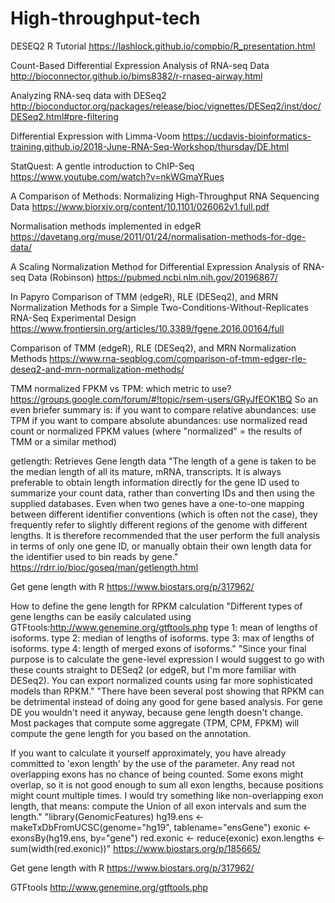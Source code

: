 # High-throughput-tech

DESEQ2 R Tutorial
https://lashlock.github.io/compbio/R_presentation.html

Count-Based Differential Expression Analysis of RNA-seq Data
http://bioconnector.github.io/bims8382/r-rnaseq-airway.html

Analyzing RNA-seq data with DESeq2
http://bioconductor.org/packages/release/bioc/vignettes/DESeq2/inst/doc/DESeq2.html#pre-filtering

Differential Expression with Limma-Voom
https://ucdavis-bioinformatics-training.github.io/2018-June-RNA-Seq-Workshop/thursday/DE.html

StatQuest: A gentle introduction to ChIP-Seq
https://www.youtube.com/watch?v=nkWGmaYRues

A Comparison of Methods: Normalizing High-Throughput RNA Sequencing Data 
https://www.biorxiv.org/content/10.1101/026062v1.full.pdf

Normalisation methods implemented in edgeR
https://davetang.org/muse/2011/01/24/normalisation-methods-for-dge-data/

A Scaling Normalization Method for Differential Expression Analysis of RNA-seq Data (Robinson)
https://pubmed.ncbi.nlm.nih.gov/20196867/

In Papyro Comparison of TMM (edgeR), RLE (DESeq2), and MRN Normalization Methods for a Simple Two-Conditions-Without-Replicates RNA-Seq Experimental Design
https://www.frontiersin.org/articles/10.3389/fgene.2016.00164/full

Comparison of TMM (edgeR), RLE (DESeq2), and MRN Normalization Methods
https://www.rna-seqblog.com/comparison-of-tmm-edger-rle-deseq2-and-mrn-normalization-methods/

TMM normalized FPKM vs TPM: which metric to use?
https://groups.google.com/forum/#!topic/rsem-users/GRyJfEOK1BQ
    So an even briefer summary is:
    if you want to compare relative abundances: use TPM
    if you want to compare absolute abundances: use normalized read count or normalized FPKM values (where "normalized" = the results of     TMM or a similar method)

getlength: Retrieves Gene length data
"The length of a gene is taken to be the median length of all its mature, mRNA, transcripts. It is always preferable to obtain length information directly for the gene ID used to summarize your count data, rather than converting IDs and then using the supplied databases. Even when two genes have a one-to-one mapping between different identifier conventions (which is often not the case), they frequently refer to slightly different regions of the genome with different lengths. It is therefore recommended that the user perform the full analysis in terms of only one gene ID, or manually obtain their own length data for the identifier used to bin reads by gene."
https://rdrr.io/bioc/goseq/man/getlength.html

Get gene length with R
https://www.biostars.org/p/317962/

How to define the gene length for RPKM calculation
"Different types of gene lengths can be easily calculated using GTFtools:http://www.genemine.org/gtftools.php
type 1: mean of lengths of isoforms.
type 2: median of lengths of isoforms.
type 3: max of lengths of isoforms.
type 4: length of merged exons of isoforms."
"Since your final purpose is to calculate the gene-level expression I would suggest to go with these counts straight to DESeq2 (or edgeR, but I'm more familiar with DESeq2). You can export normalized counts using far more sophisticated models than RPKM."
"There have been several post showing that RPKM can be detrimental instead of doing any good for gene based analysis. For gene DE you wouldn't need it anyway, because gene length doesn't change. Most packages that compute some aggregate (TPM, CPM, FPKM) will compute the gene length for you based on the annotation.

If you want to calculate it yourself approximately, you have already committed to 'exon length' by the use of the parameter. Any read not overlapping exons has no chance of being counted. Some exons might overlap, so it is not good enough to sum all exon lengths, because positions might count multiple times. I would try something like non-overlapping exon length, that means: compute the Union of all exon intervals and sum the length."
"library(GenomicFeatures)
hg19.ens <- makeTxDbFromUCSC(genome="hg19", tablename="ensGene")
exonic <- exonsBy(hg19.ens, by="gene")
red.exonic <- reduce(exonic)
exon.lengths <- sum(width(red.exonic))"
https://www.biostars.org/p/185665/

Get gene length with R
https://www.biostars.org/p/317962/

GTFtools
http://www.genemine.org/gtftools.php
